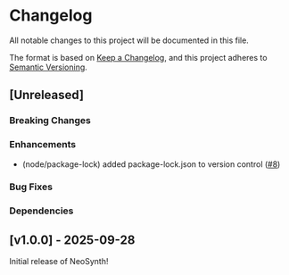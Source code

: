 # Changelog

All notable changes to this project will be documented in this file.

The format is based on [Keep a Changelog](https://keepachangelog.com/en/1.1.0/), and this project adheres to [Semantic Versioning](https://semver.org/spec/v2.0.0.html).

## [Unreleased]

### Breaking Changes

### Enhancements
- (node/package-lock) added package-lock.json to version control  ([#8](https://github.com/isolinear-labs/Neosynth/pull/8))


### Bug Fixes

### Dependencies

## [v1.0.0] - 2025-09-28

Initial release of NeoSynth!